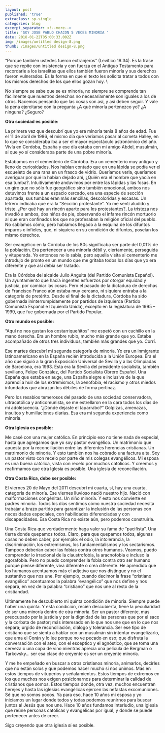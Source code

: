 ```yaml
---
layout: post
published: 'true'
extraclass: sp-single
categories: blog
excerpt_separator: <!--more-->
title: 'SOY JOSE PABLO CHACON 5 VECES MINORIA '
date: 2018-01-22T05:00:33.002Z
img: /images/untitled design-8.png
thumb: /images/untitled design-8.png
---
```

“Porque también ustedes fueron extranjeros” (Levítico 19:34). Es la frase que se repite con insistencia y con fuerza en el Antiguo Testamento para recordarle a los israelitas que ellos también fueron minoría y sus derechos fueron vulnerados. Es la forma en que el texto les solicita tratar a todos con los mismos derechos de los que ellos gozan hoy. <!--more-->\

No siempre se sabe que se es minoría, no siempre se comprende tan fácilmente que nuestros derechos no necesariamente son iguales a los de otros. Nacemos pensando que las cosas son así, y así deben seguir. Y vale la pena ejercitarse con la pregunta ¿A qué minoría pertenezco yo? ¿A ninguna? ¿Seguro?

**Otra sociedad es posible:**

La primera vez que descubrí que yo era minoría tenía 8 años de edad. Fue el 11 de abril de 1986, el mismo día que veríamos pasar al cometa Halley, en lo que se consideraba iba a ser el mayor espectáculo astronómico del año. Vivía en Cordoba, España y ese día estaba con mi amigo Abdel,  musulmán, al que yo sí consideraba  parte de una pobre minoría.

Estabamos en el cementerio de Córdoba. Era un cementerio muy antiguo y lleno de curiosidades. Nos habían contado que en una lápida se podía ver el esqueleto de una rana en un frasco de vidrio. Queríamos verla, queríamos averiguar por qué la habían dejado ahí, ¿Quién era el hombre que yacía en esa tumba?.  Intuitivamente anduvimos por entre las lápidas y las fosas. En un giro que no sólo fue geográfico sino también emocional, ambos nos detuvimos frente a un espacio cercado, era una especie de sección apartada, sus tumbas eran más sencillas, descoloridas y escasas. Un letrero indicaba que era la “Sección protestante”. Yo me sentí aludido y triste. ¿Por qué hay un rincón aparte para los protestantes?. La tristeza nos invadió a ambos, dos niños de pie, observando el infame rincón mortuorio al que eran confinados los que no profesaban la religión oficial del pueblo. No sabíamos cómo, pero habíamos llegado a la esquina de los difuntos impuros o infieles, que, ni siquiera en su condición de difuntos, poseían los mismo derechos.

Ser evangélico en la Córdoba de los 80s significaba ser parte del 0,01% de la población. Era pertenecer a una minoría débil y, ciertamente, perseguida y vituperada. Yo entonces no lo sabía, pero aquella visita al cementerio me introdujo de pronto en un mundo que me gritaba todos los días que yo era diferente y que así debía ser tratado.

Era la Córdoba del alcalde Julio Anguita (del Partido Comunista Español). Un ayuntamiento que hacía ingentes esfuerzos por otorgar equidad y justicia, por cambiar las cosas. Pero el pasado de la dictadura de derechas de Francisco Franco aún estaba muy cercano, ni siquiera entraba a la categoría de pretérito. Desde el final de la dictadura, Córdoba ha sido gobernada ininterrumpidamente por partidos de izquierda (Partido Comunista Español e Izquierda Unida), excepto en la legislatura de 1995 – 1999, que fue gobernada por el Partido Popular.

**Otro mundo es posible:**

“Aquí no nos gustan los costarriqueñitos” me espetó con un cuchillo en la mano derecha. Era un hombre rubio, mucho más grande que yo. Estaba acompañado de otros tres individuos, también más grandes que yo. Corrí.

Ese martes descubrí mi segunda categoría de minoría. Yo era un inmigrante latinoamericano en la España recién introducida a la Unión Europea.  Era el año que siguió a la gran Exposición Universal de Sevilla y a las Olimpiadas de Barcelona, era 1993. Esta era la Sevilla del presidente socialista, también sevillano, Felipe González, del Partido Socialista Obrero Español.  Una España que estaba en auge, una España alegre e inclusiva de la que aprendí a huir de los extremismos, la xenofobia, el racismo y otros miedos infundados que abrazan los débiles de forma pertinaz.

Pero los resabios temerosos del pasado de una sociedad conservadora, ultracatólica y anticomunista, se me estrellaron en la cara todos los días de mi adolescencia. “¿Dónde dejaste el taparrabo?” Golpizas, amenazas, insultos y humillaciones diarias. Esa era mi segunda experiencia como minoría.

**Otra Iglesia es posible:**

Me casé con una mujer católica. En principio eso no tiene nada de especial, hasta que agregamos que yo soy pastor evangélico.  Un matrimonio que apuesta por la reconciliación entre las diferentes herencias cristianas. Un matrimonio de minoría. Y esto también nos ha cobrado una factura alta. Soy un pastor visto con recelo por parte de mis colegas evangélicos. Mi esposa es una buena católica, vista con recelo por muchos católicos. Y creemos y reafirmamos que otra Iglesia es posible. Una iglesia de reconciliación.

**Otra Costa Rica, debe ser posible:**

El viernes 20 de Mayo del 2011 descubrí mi cuarta, sí, hay una cuarta, categoría de minoría. Ese viernes lluvioso nació nuestro hijo. Nació con malformaciones congénitas. Un niño minoría. Y esto nos convierte en padres minoría. Todos los días sentimos cómo nuestra sociedad necesita trabajar a brazo partido para garantizar la inclusión de las personas con necesidades especiales, con habilidades diferenciadas y con discapacidades. Esa Costa Rica no existe aún, pero podemos construirla. 

Una Costa Rica que verdadermente haga valer su fama de “pacifista”.  Una tierra donde quepamos todos. Claro, para que quepamos todos, algunas cosas no deben caber, por ejemplo: el odio, la intolerancia, la discriminación, los extremismos, los fundamentalismos y los sectarismos. Tampoco deberían caber las fobias contra otros humanos. Veamos, puedo comprender lo irracional de la claustrofobia, la aracnofobia e incluso la agorafobia. Pero no puedo comprender la fobia contra otro ser humano porque piense diferente, viva diferente o crea diferente.  He aprendido que los humanos acentuamos más el adjetivo que nos distingue y no el sustantivo que nos une.  Por ejemplo, cuando decimor la frase “cristiano evangélico” acentuamos la palabra “evangélico” que nos define y nos separa, en vez de la palabra “cristiano” que nos une al resto de la cristiandad.  

Ultimamente he descubierto mi quinta condición de minoría.  Siempre puede haber una quinta.  Y esta condición, recién descubierta, tiene la peculiaridad de ser una minoría dentro de otra minoría.  Ser un pastor diferente, más preocupado por la justicia y por la dignidad de las personas que por el saco y la corbata de pastor; más interesado en lo que nos une que en lo que nos separa; urgido de reconciliación, diálogo y tolerancia.  Ser ese tipo de cristiano que se sienta a hablar con un musulmán sin intentar evangelizarlo, que ama el Corán y lo lee porque no ve pecado en eso; que disfruta la conversación con el ateo, con el esceptico y el agnóstico, que se toma una cerveza o una copa de vino mientras aprecia una película de Bergman o Tarkovsky… ser esa clase de creyente es ser un creyente minoría. 

Y me he empeñado en buscar a otros cristianos minoría, animarlos, decirles que no están solos y que podemos hacer mucho si nos unimos.  Más en estos tiempos de vituperios y señalamientos. Estos tiempos de extremos en los que muchos nos exigen posicionarnos para determinar la calidad de cristianos que somos. Estos tiempos donde, otra vez, muchos encuentran herejes y hasta las iglesias evangélicas ejercen las nefastas excomuniones. Sé que no somos pocos. Ya para eso, hace 10 años mi esposa y yo iniciamos un lugar donde todos y todas podemos reunirnos para buscar juntos al Jesús que nos une. Hace 10 años fundamos Interludio, una iglesia que reúne personas católicas y evangélicas por igual, y donde se puede pertenecer antes de creer. 

Sigo creyendo que otra iglesia sí es posible.
